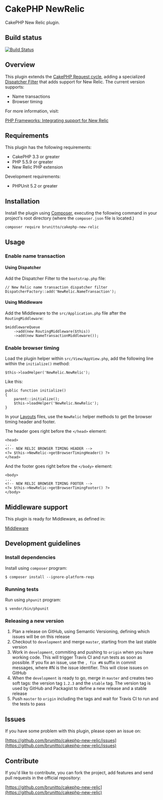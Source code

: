 # CakePHP NewRelic

CakePHP New Relic plugin.

## Build status

[![Build Status](https://travis-ci.org/brunitto/cakephp-new-relic.svg?branch=master)](https://travis-ci.org/brunitto/cakephp-new-relic)

## Overview

This plugin extends the [CakePHP Request cycle](http://book.cakephp.org/3.0/en/intro.html#cakephp-request-cycle), adding
a specialized [Dispatcher Filter](book.cakephp.org/3.0/en/development/dispatch-filters.html) that adds
support for New Relic. The current version supports:

* Name transactions
* Browser timing

For more information, visit:

[PHP Frameworks: Integrating support for New Relic](https://docs.newrelic.com/docs/agents/php-agent/frameworks-libraries/php-frameworks-integrating-support-new-relic)

## Requirements

This plugin has the following requirements:

* CakePHP 3.3 or greater
* PHP 5.5.9 or greater
* New Relic PHP extension

Development requirements:

* PHPUnit 5.2 or greater

## Installation

Install the plugin using [Composer](https://getcomposer.org/), executing the
following command in your project's root directory (where the `composer.json`
file is located.)

    composer require brunitto/cakephp-new-relic

## Usage

### Enable name transaction

#### Using Dispatcher

Add the Dispatcher Filter to the `bootstrap.php` file:

    // New Relic name transaction dispatcher filter
    DispatcherFactory::add('NewRelic.NameTransaction');

#### Using Middleware

Add the Middleware to the `src/Application.php` file after the `RoutingMiddleware`:

    $middlewareQueue
        ->add(new RoutingMiddleware($this))
        ->add(new NameTransactionMiddleware());

### Enable browser timing

Load the plugin helper within `src/View/AppView.php`, add the following line
within the `initialize()` method:

    $this->loadHelper('NewRelic.NewRelic');

Like this:

    public function initialize()
    {
        parent::initialize();
        $this->loadHelper('NewRelic.NewRelic');
    }

In your [Layouts](http://book.cakephp.org/3.0/en/views.html#layouts) files, use
the `NewRelic` helper methods to get the browser timing header and footer.

The header goes right before the `</head>` element:

    <head>
    ...
    <!-- NEW RELIC BROWSER TIMING HEADER -->
    <?= $this->NewRelic->getBrowserTimingHeader() ?>
    </head>

And the footer goes right before the `</body>` element:

    <body>
    ...
    <!-- NEW RELIC BROWSER TIMING FOOTER -->
    <?= $this->NewRelic->getBrowserTimingFooter() ?>
    </body>

## Middleware support

This plugin is ready for Middleware, as defined in:

[Middleware](https://book.cakephp.org/3.0/en/controllers/middleware.html)

## Development guidelines

### Install dependencies

Install using `composer` program:

    $ composer install --ignore-platform-reqs

### Running tests

Run using `phpunit` program:

    $ vendor/bin/phpunit

### Releasing a new version

1. Plan a release on GitHub, using Semantic Versioning, defining which issues
will be on this release
2. Checkout to `development` and merge `master`, starting from the last stable
version
3. Work in `development`, commiting and pushing to `origin` when you have
working code. This will trigger Travis CI and run tests as soon as possible. If
you fix an issue, use the `, fix #N` suffix in commit messages, where #N is the
issue identifier. This will close issues on GitHub
4. When the `development` is ready to go, merge in `master` and creates two
soft tags: the version tag `1.2.3` and the `stable` tag. The version tag is
used by GitHub and Packagist to define a new release and a stable release
5. Push `master` to `origin` including the tags and wait for Travis CI to
run and the tests to pass

## Issues

If you have some problem with this plugin, please open an issue on:

[https://github.com/brunitto/cakephp-new-relic/issues](https://github.com/brunitto/cakephp-new-relic/issues)

## Contribute

If you'd like to contribute, you can fork the project, add features and send
pull requests in the official repository:

[https://github.com/brunitto/cakephp-new-relic](https://github.com/brunitto/cakephp-new-relic)
